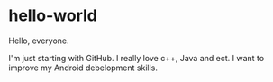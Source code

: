 # hello-world

Hello, everyone.

I'm just starting with GitHub. I really love c++, Java and ect. I want to improve my Android debelopment skills.
